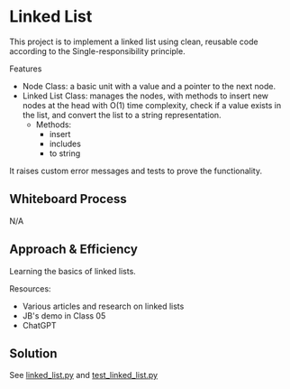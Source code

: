 # Linked List
This project is to implement a linked list using clean, reusable code according to the Single-responsibility principle.

Features
- Node Class: a basic unit with a value and a pointer to the next node.
- Linked List Class: manages the nodes, with methods to insert new nodes at the head with O(1) time complexity, check if a value exists in the list, and convert the list to a string representation.
  - Methods:
    - insert
    - includes
    - to string

It raises custom error messages and tests to prove the functionality.

## Whiteboard Process
N/A

## Approach & Efficiency
Learning the basics of linked lists.

Resources:
- Various articles and research on linked lists
- JB's demo in Class 05
- ChatGPT

## Solution
See [linked_list.py](python/data_structures/linked_list.py)
and [test_linked_list.py](python/tests/data_structures/test_linked_list.py)
